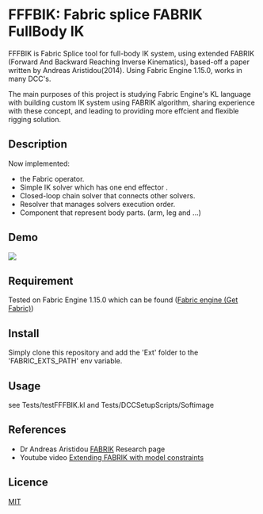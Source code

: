 # FFFBIK: Fabric splice FABRIK FullBody IK
FFFBIK is Fabric Splice tool for full-body IK system, using extended FABRIK 
(Forward And Backward Reaching Inverse Kinematics), based-off a paper written by Andreas Aristidou(2014). Using Fabric Engine 1.15.0, works in many DCC's.

The main purposes of this project is studying Fabric Engine's KL language with building
 custom IK system using FABRIK algorithm, sharing experience with these concept, and leading to providing more
 effcient and flexible rigging solution.

## Description
Now implemented:
- the Fabric operator.
- Simple IK solver which has one end effector .
- Closed-loop chain solver that connects other solvers.
- Resolver that manages solvers execution order.
- Component that represent body parts. (arm, leg and ...)
 

## Demo
![](https://raw.githubusercontent.com/yamahigashi/fabric-fabrik-fullbody-ik/gh-pages/images/wip_fffbik2.gif)

## Requirement
Tested on Fabric Engine 1.15.0 which can be found ([Fabric engine (Get Fabric)](http://fabricengine.com/get-fabric/))

## Install
Simply clone this repository and add the 'Ext' folder to the 'FABRIC_EXTS_PATH' env variable.

## Usage
see Tests/testFFFBIK.kl and Tests/DCCSetupScripts/Softimage



## References
- Dr Andreas Aristidou [FABRIK](http://www.andreasaristidou.com/FABRIK.html) Research page
- Youtube video [Extending FABRIK with model constraints](https://www.youtube.com/watch?v=wjn19jBzJCE)

## Licence

[MIT](https://github.com/tcnksm/tool/blob/master/LICENCE)

